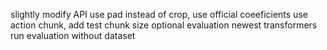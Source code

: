 slightly modify API
use pad instead of crop, use official coeeficients
use action chunk, add test chunk size
optional evaluation
newest transformers
run evaluation without dataset
